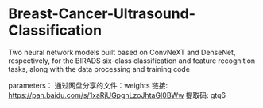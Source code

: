 # Breast-Cancer-Ultrasound-Classification
Two neural network models built based on ConvNeXT and DenseNet, respectively, for the BIRADS six-class classification and feature recognition tasks, along with the data processing and training code

parameters：
通过网盘分享的文件：weights
链接: https://pan.baidu.com/s/1xaRjUGpgnLzoJhtaGI0BWw 提取码: gtq6 

